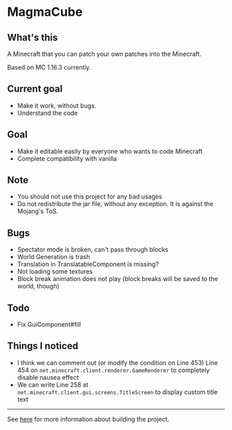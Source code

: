 # MagmaCube

## What's this

A Minecraft that you can patch your own patches into the Minecraft.

Based on MC 1.16.3 currently.

## Current goal
- Make it work, without bugs.
- Understand the code

## Goal
- Make it editable easily by everyone who wants to code Minecraft
- Complete compatibility with vanilla

## Note
- You should not use this project for any bad usages
- Do not redistribute the jar file, without any exception. It is against the Mojang's ToS.

## Bugs
- Spectator mode is broken, can't pass through blocks
- World Generation is trash
- Translation in TranslatableComponent is missing?
- Not loading some textures
- Block break animation does not play (block breaks will be saved to the world, though)

## Todo
- Fix GuiComponent#fill

## Things I noticed
- I think we can comment out (or modify the condition on Line 453) Line 454 on `net.minecraft.client.renderer.GameRenderer` to completely disable nausea effect
- We can write Line 258 at `net.minecraft.client.gui.screens.TitleScreen` to display custom title text

----

See [here](https://github.com/acrylic-style/MagmaCube/blob/master/CONTRIBUTING.md) for more information about building the project.
